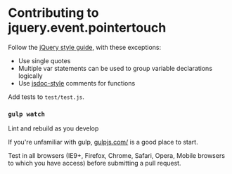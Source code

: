 # Contributing to jquery.event.pointertouch

Follow the [jQuery style guide](http://contribute.jquery.org/style-guide/js/), with these exceptions:

- Use single quotes
- Multiple var statements can be used to group variable declarations logically
- Use [jsdoc-style](http://usejsdoc.org/#JSDoc3_Tag_Dictionary) comments for functions

Add tests to `test/test.js`.

### `gulp watch`

Lint and rebuild as you develop

If you're unfamiliar with gulp, [gulpjs.com/](http://gulpjs.com/) is a good place to start.

Test in all browsers (IE9+, Firefox, Chrome, Safari, Opera, Mobile browsers to which you have access) before submitting a pull request.

